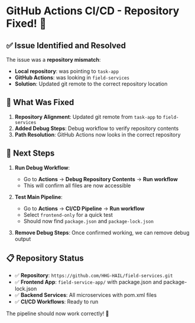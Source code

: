 # GitHub Actions CI/CD - Repository Fixed! 🎉

## ✅ **Issue Identified and Resolved**

The issue was a **repository mismatch**:
- **Local repository**: was pointing to `task-app`
- **GitHub Actions**: was looking in `field-services` 
- **Solution**: Updated git remote to the correct repository location

## 🔧 **What Was Fixed**

1. **Repository Alignment**: Updated git remote from `task-app` to `field-services`
2. **Added Debug Steps**: Debug workflow to verify repository contents
3. **Path Resolution**: GitHub Actions now looks in the correct repository

## 🚀 **Next Steps**

1. **Run Debug Workflow**:
   - Go to **Actions** → **Debug Repository Contents** → **Run workflow**
   - This will confirm all files are now accessible

2. **Test Main Pipeline**:
   - Go to **Actions** → **CI/CD Pipeline** → **Run workflow**
   - Select `frontend-only` for a quick test
   - Should now find `package.json` and `package-lock.json`

3. **Remove Debug Steps**: Once confirmed working, we can remove debug output

## 📋 **Repository Status**

- ✅ **Repository**: `https://github.com/HHG-HAIL/field-services.git`
- ✅ **Frontend App**: `field-service-app/` with package.json and package-lock.json
- ✅ **Backend Services**: All microservices with pom.xml files
- ✅ **CI/CD Workflows**: Ready to run

The pipeline should now work correctly! 🚀